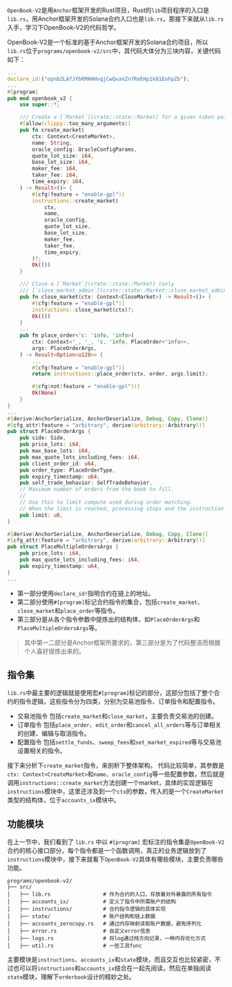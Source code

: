 `OpenBook-V2`是用`Anchor`框架开发的Rust项目，Rust的`lib`项目程序的入口是`lib.rs`，用Anchor框架开发的Solana合约入口也是`lib.rs`，那接下来就从`lib.rs`入手，学习下OpenBook-V2的代码哲学。

OpenBook-V2是一个标准的基于Anchor框架开发的Solana合约项目，所以`lib.rs`位于`programs/openbook-v2/src`中，其代码大体分为三块内容，关键代码如下：

``` Rust
...
declare_id!("opnb2LAfJYbRMAHHvqjCwQxanZn7ReEHp1k81EohpZb");
...
#[program]
pub mod openbook_v2 {
    use super::*;

    /// Create a [`Market`](crate::state::Market) for a given token pair.
    #[allow(clippy::too_many_arguments)]
    pub fn create_market(
        ctx: Context<CreateMarket>,
        name: String,
        oracle_config: OracleConfigParams,
        quote_lot_size: i64,
        base_lot_size: i64,
        maker_fee: i64,
        taker_fee: i64,
        time_expiry: i64,
    ) -> Result<()> {
        #[cfg(feature = "enable-gpl")]
        instructions::create_market(
            ctx,
            name,
            oracle_config,
            quote_lot_size,
            base_lot_size,
            maker_fee,
            taker_fee,
            time_expiry,
        )?;
        Ok(())
    }

    /// Close a [`Market`](crate::state::Market) (only
    /// [`close_market_admin`](crate::state::Market::close_market_admin)).
    pub fn close_market(ctx: Context<CloseMarket>) -> Result<()> {
        #[cfg(feature = "enable-gpl")]
        instructions::close_market(ctx)?;
        Ok(())
    }
    ...
    pub fn place_order<'c: 'info, 'info>(
        ctx: Context<'_, '_, 'c, 'info, PlaceOrder<'info>>,
        args: PlaceOrderArgs,
    ) -> Result<Option<u128>> {
        ...
        #[cfg(feature = "enable-gpl")]
        return instructions::place_order(ctx, order, args.limit);

        #[cfg(not(feature = "enable-gpl"))]
        Ok(None)
    }
}
...
#[derive(AnchorSerialize, AnchorDeserialize, Debug, Copy, Clone)]
#[cfg_attr(feature = "arbitrary", derive(arbitrary::Arbitrary))]
pub struct PlaceOrderArgs {
    pub side: Side,
    pub price_lots: i64,
    pub max_base_lots: i64,
    pub max_quote_lots_including_fees: i64,
    pub client_order_id: u64,
    pub order_type: PlaceOrderType,
    pub expiry_timestamp: u64,
    pub self_trade_behavior: SelfTradeBehavior,
    // Maximum number of orders from the book to fill.
    //
    // Use this to limit compute used during order matching.
    // When the limit is reached, processing stops and the instruction succeeds.
    pub limit: u8,
}

#[derive(AnchorSerialize, AnchorDeserialize, Debug, Copy, Clone)]
#[cfg_attr(feature = "arbitrary", derive(arbitrary::Arbitrary))]
pub struct PlaceMultipleOrdersArgs {
    pub price_lots: i64,
    pub max_quote_lots_including_fees: i64,
    pub expiry_timestamp: u64,
}
...
```

* 第一部分使用`declare_id!`指明合约在链上的地址。
* 第二部分使用`#[program]`标记合约指令的集合，包括`create_market`、`close_market`和`place_order`等指令。
* 第三部分是从各个指令参数中提炼出的结构体，如`PlaceOrderArgs`和`PlaceMultipleOrdersArgs`等。
> 其中第一二部分是Anchor框架所要求的，第三部分是为了代码整洁而根据个人喜好提炼出来的。

## 指令集
`lib.rs`中最主要的逻辑就是使用宏`#[program]`标记的部分，这部分包括了整个合约的指令逻辑，这些指令分为四类，分别为交易池指令、订单指令和配置指令。
* 交易池指令
	包括`create_market`和`close_market`，主要负责交易池的创建。
* 订单指令
	包括`place_order`、`edit_order`和`cancel_all_orders`等与订单相关的创建、编辑与取消指令。
* 配置指令
	包括`settle_funds`、`sweep_fees`和`set_market_expired`等与交易池设置相关的指令。

接下来分析下`create_market`指令，来剖析下整体架构。
代码比较简单，其参数是`ctx: Context<CreateMarket>`和`name`、`oracle_config`等一些配置参数，然后就是调用`instructions::create_market`方法创建一个market，具体的实现逻辑在`instructions`模块中，这里还涉及到一个`ctx`的参数，传入的是一个`CreateMarket`类型的结构体，位于`accounts_ix`模块中。

## 功能模块
在上一节中，我们看到了 `lib.rs` 中以 `#[program]` 宏标注的指令集是`OpenBook-V2` 合约的核心接口部分，每个指令都是一个函数调用，真正的业务逻辑放到了`instructions`模块中，接下来就看下`OpenBook-V2`具体有哪些模块，主要负责哪些功能。

``` Shell
programs/openbook-v2/
├── src/
│   ├── lib.rs                 # 作为合约的入口，存放着对外暴露的所有指令
│   ├── accounts_ix/           # 定义了指令中所需账户的结构
│   ├── instructions/          # 合约指令逻辑的具体实现
│   ├── state/                 # 账户结构和链上数据
│   ├── accounts_zerocopy.rs   # 通过内存映射读取账户数据，避免序列化
│   ├── error.rs               # 自定义error信息
│   ├── logs.rs                # 将log通过栈方向记录，一种内存优化方式
│   ├── util.rs                # 一些工具func
```

主要模块是`instructions`、`accounts_ix`和`state`模块，而且交互也比较紧密，不过也可以将`instructions`和`accounts_ix`结合在一起先阅读，然后在单独阅读`state`模块，理解下`orderbook`设计的精妙之处。